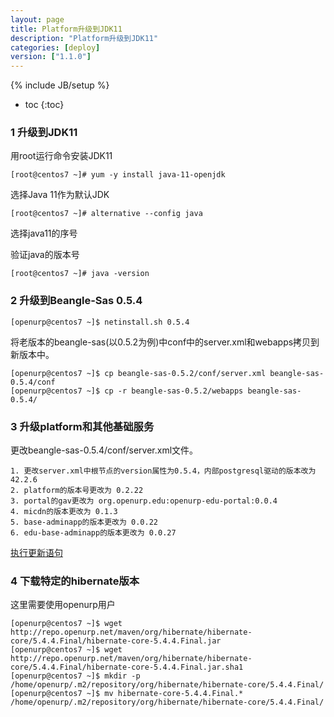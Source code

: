 ```yaml
---
layout: page
title: Platform升级到JDK11
description: "Platform升级到JDK11"
categories: [deploy]
version: ["1.1.0"]
---
```

{% include JB/setup %}

* toc
{:toc}

### 1 升级到JDK11

用root运行命令安装JDK11

    [root@centos7 ~]# yum -y install java-11-openjdk

选择Java 11作为默认JDK

    [root@centos7 ~]# alternative --config java

选择java11的序号


验证java的版本号

    [root@centos7 ~]# java -version

### 2 升级到Beangle-Sas 0.5.4

    [openurp@centos7 ~]$ netinstall.sh 0.5.4

将老版本的beangle-sas(以0.5.2为例)中conf中的server.xml和webapps拷贝到新版本中。

    [openurp@centos7 ~]$ cp beangle-sas-0.5.2/conf/server.xml beangle-sas-0.5.4/conf
    [openurp@centos7 ~]$ cp -r beangle-sas-0.5.2/webapps beangle-sas-0.5.4/


### 3 升级platform和其他基础服务

更改beangle-sas-0.5.4/conf/server.xml文件。

    1. 更改server.xml中根节点的version属性为0.5.4，内部postgresql驱动的版本改为42.2.6
    2. platform的版本号更改为 0.2.22
    3. portal的gav更改为 org.openurp.edu:openurp-edu-portal:0.0.4
    4. micdn的版本更改为 0.1.3
    5. base-adminapp的版本更改为 0.0.22
    6. edu-base-adminapp的版本更改为 0.0.27

   [执行更新语句](/deploy/update/platform-0.2.18_0.2.19.sql)

### 4 下载特定的hibernate版本

这里需要使用openurp用户

    [openurp@centos7 ~]$ wget http://repo.openurp.net/maven/org/hibernate/hibernate-core/5.4.4.Final/hibernate-core-5.4.4.Final.jar
    [openurp@centos7 ~]$ wget http://repo.openurp.net/maven/org/hibernate/hibernate-core/5.4.4.Final/hibernate-core-5.4.4.Final.jar.sha1
    [openurp@centos7 ~]$ mkdir -p /home/openurp/.m2/repository/org/hibernate/hibernate-core/5.4.4.Final/
    [openurp@centos7 ~]$ mv hibernate-core-5.4.4.Final.* /home/openurp/.m2/repository/org/hibernate/hibernate-core/5.4.4.Final/

